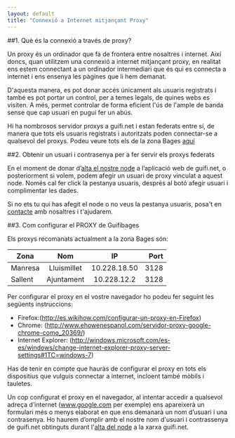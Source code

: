 ```yaml
---
layout: default
title: "Connexió a Internet mitjançant Proxy"
---
```


##1. Què és la connexió a través de proxy?

Un proxy és un ordinador que fa de frontera entre nosaltres i internet. Així doncs, quan utilitzem una connexió a internet mitjançant proxy, en realitat ens estem connectant a un ordinador intermediari que és qui es connecta a internet i ens ensenya les pàgines que li hem demanat. 

D'aquesta manera, es pot donar accés únicament als usuaris registrats i també es pot portar un control, per a temes legals, de quines webs es visiten. A més, permet controlar de forma eficient l'ús de l'ample de banda sense que cap usuari en pugui fer un abús.


Hi ha nombrosos servidor proxys a guifi.net i estan federats entre sí, de manera que tots els usuaris registrats i autoritzats poden connectar-se a qualsevol del proxys. Podeu veure tots els de la zona Bages [aquí](https://guifi.net/ca/node/2426/view/services)

##2. Obtenir un usuari i contrasenya per a fer servir els proxys federats

En el moment de donar d’[alta el nostre node](http://http://guifibages.cat/doc/connexio/) a l’aplicació web de guifi.net, o posteriorment si volem, podem afegir un usuari de proxy vinculat a aquest node. Només cal fer click la pestanya usuaris, després al botó afegir usuari i complimentar les dades.

Si no ets tu qui has afegit el node o no veus la pestanya usuaris, posa't en [contacte](http://guifibages.cat/doc/contacte/) amb nosaltres i t'ajudarem. 

##3. Com configurar el PROXY de Guifibages

Els proxys recomanats actualment a la zona Bages són: 

| Zona          | Nom           | IP           | Port    |
| ------------- |:-------------:| :-----------:|--------:|
| Manresa       | Lluismillet   | 10.228.18.50 | 3128    |
| Sallent       | Ajuntament    | 10.228.12.2  | 3128    |

Per configurar el proxy en el vostre navegador ho podeu fer seguint les següents instruccions: 

* Firefox:(http://es.wikihow.com/configurar-un-proxy-en-Firefox)
* Chrome: (http://www.ehowenespanol.com/servidor-proxy-google-chrome-como_20369/)
* Internet Explorer: (http://windows.microsoft.com/es-es/windows/change-internet-explorer-proxy-server-settings#1TC=windows-7)

Has de tenir en compte que hauràs de configurar el proxy en tots els dispositius que vulguis connectar a internet, incloent també mòbils i tauletes.

Un cop configurat el proxy en el navegador, al intentar accedir a qualsevol adreça d’internet (www.google.com per exemple) ens apareixerà un formulari més o menys elaborat en que ens demanarà un nom d’usuari i una contrasenya. Ho haurem d’omplir amb el nostre nom d'usuari i contrassenya de guifi.net obtinguts durant l'[alta del node](http://http://guifibages.cat/doc/connexio/) a la xarxa guifi.net. 
